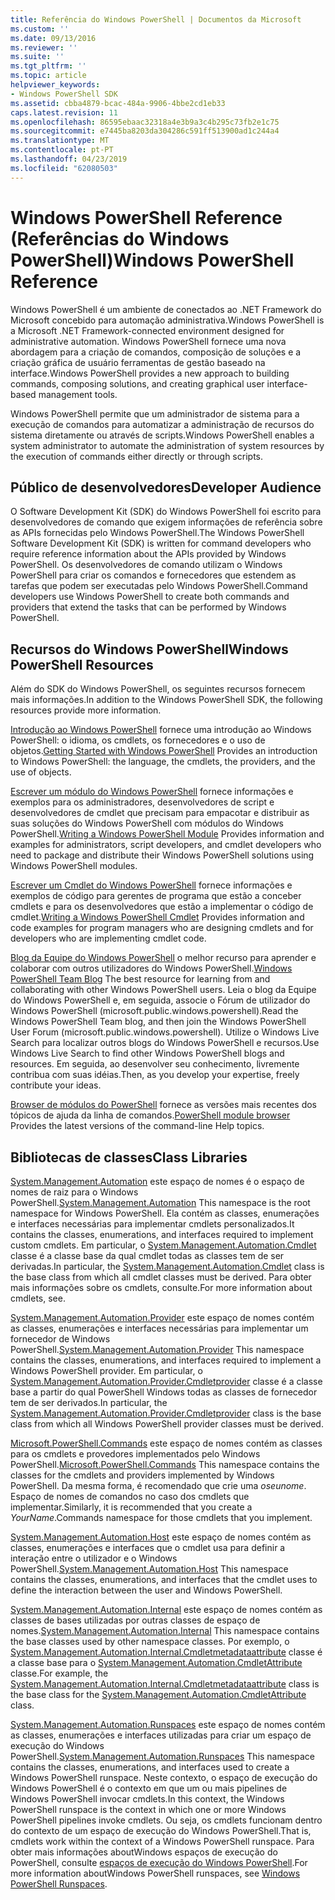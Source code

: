 ```yaml
---
title: Referência do Windows PowerShell | Documentos da Microsoft
ms.custom: ''
ms.date: 09/13/2016
ms.reviewer: ''
ms.suite: ''
ms.tgt_pltfrm: ''
ms.topic: article
helpviewer_keywords:
- Windows PowerShell SDK
ms.assetid: cbba4879-bcac-484a-9906-4bbe2cd1eb33
caps.latest.revision: 11
ms.openlocfilehash: 86595ebaac32318a4e3b9a3c4b295c73fb2e1c75
ms.sourcegitcommit: e7445ba8203da304286c591ff513900ad1c244a4
ms.translationtype: MT
ms.contentlocale: pt-PT
ms.lasthandoff: 04/23/2019
ms.locfileid: "62080503"
---
```

# <a name="windows-powershell-reference"></a><span data-ttu-id="1696d-102">Windows PowerShell Reference (Referências do Windows PowerShell)</span><span class="sxs-lookup"><span data-stu-id="1696d-102">Windows PowerShell Reference</span></span>

<span data-ttu-id="1696d-103">Windows PowerShell é um ambiente de conectados ao .NET Framework do Microsoft concebido para automação administrativa.</span><span class="sxs-lookup"><span data-stu-id="1696d-103">Windows PowerShell is a Microsoft .NET Framework-connected environment designed for administrative automation.</span></span> <span data-ttu-id="1696d-104">Windows PowerShell fornece uma nova abordagem para a criação de comandos, composição de soluções e a criação gráfica de usuário ferramentas de gestão baseado na interface.</span><span class="sxs-lookup"><span data-stu-id="1696d-104">Windows PowerShell provides a new approach to building commands, composing solutions, and creating graphical user interface-based management tools.</span></span>

<span data-ttu-id="1696d-105">Windows PowerShell permite que um administrador de sistema para a execução de comandos para automatizar a administração de recursos do sistema diretamente ou através de scripts.</span><span class="sxs-lookup"><span data-stu-id="1696d-105">Windows PowerShell enables a system administrator to automate the administration of system resources by the execution of commands either directly or through scripts.</span></span>

## <a name="developer-audience"></a><span data-ttu-id="1696d-106">Público de desenvolvedores</span><span class="sxs-lookup"><span data-stu-id="1696d-106">Developer Audience</span></span>

<span data-ttu-id="1696d-107">O Software Development Kit (SDK) do Windows PowerShell foi escrito para desenvolvedores de comando que exigem informações de referência sobre as APIs fornecidas pelo Windows PowerShell.</span><span class="sxs-lookup"><span data-stu-id="1696d-107">The Windows PowerShell Software Development Kit (SDK) is written for command developers who require reference information about the APIs provided by Windows PowerShell.</span></span> <span data-ttu-id="1696d-108">Os desenvolvedores de comando utilizam o Windows PowerShell para criar os comandos e fornecedores que estendem as tarefas que podem ser executadas pelo Windows PowerShell.</span><span class="sxs-lookup"><span data-stu-id="1696d-108">Command developers use Windows PowerShell to create both commands and providers that extend the tasks that can be performed by Windows PowerShell.</span></span>

## <a name="windows-powershell-resources"></a><span data-ttu-id="1696d-109">Recursos do Windows PowerShell</span><span class="sxs-lookup"><span data-stu-id="1696d-109">Windows PowerShell Resources</span></span>

<span data-ttu-id="1696d-110">Além do SDK do Windows PowerShell, os seguintes recursos fornecem mais informações.</span><span class="sxs-lookup"><span data-stu-id="1696d-110">In addition to the Windows PowerShell SDK, the following resources provide more information.</span></span>

<span data-ttu-id="1696d-111">[Introdução ao Windows PowerShell](/powershell/scripting/getting-started/getting-started-with-windows-powershell) fornece uma introdução ao Windows PowerShell: o idioma, os cmdlets, os fornecedores e o uso de objetos.</span><span class="sxs-lookup"><span data-stu-id="1696d-111">[Getting Started with Windows PowerShell](/powershell/scripting/getting-started/getting-started-with-windows-powershell) Provides an introduction to Windows PowerShell: the language, the cmdlets, the providers, and the use of objects.</span></span>

<span data-ttu-id="1696d-112">[Escrever um módulo do Windows PowerShell](./module/writing-a-windows-powershell-module.md) fornece informações e exemplos para os administradores, desenvolvedores de script e desenvolvedores de cmdlet que precisam para empacotar e distribuir as suas soluções do Windows PowerShell com módulos do Windows PowerShell.</span><span class="sxs-lookup"><span data-stu-id="1696d-112">[Writing a Windows PowerShell Module](./module/writing-a-windows-powershell-module.md) Provides information and examples for administrators, script developers, and cmdlet developers who need to package and distribute their Windows PowerShell solutions using Windows PowerShell modules.</span></span>

<span data-ttu-id="1696d-113">[Escrever um Cmdlet do Windows PowerShell](./cmdlet/writing-a-windows-powershell-cmdlet.md) fornece informações e exemplos de código para gerentes de programa que estão a conceber cmdlets e para os desenvolvedores que estão a implementar o código de cmdlet.</span><span class="sxs-lookup"><span data-stu-id="1696d-113">[Writing a Windows PowerShell Cmdlet](./cmdlet/writing-a-windows-powershell-cmdlet.md) Provides information and code examples for program managers who are designing cmdlets and for developers who are implementing cmdlet code.</span></span>

<span data-ttu-id="1696d-114">[Blog da Equipe do Windows PowerShell](https://blogs.msdn.microsoft.com/PowerShell/) o melhor recurso para aprender e colaborar com outros utilizadores do Windows PowerShell.</span><span class="sxs-lookup"><span data-stu-id="1696d-114">[Windows PowerShell Team Blog](https://blogs.msdn.microsoft.com/PowerShell/) The best resource for learning from and collaborating with other Windows PowerShell users.</span></span> <span data-ttu-id="1696d-115">Leia o blog da Equipe do Windows PowerShell e, em seguida, associe o Fórum de utilizador do Windows PowerShell (microsoft.public.windows.powershell).</span><span class="sxs-lookup"><span data-stu-id="1696d-115">Read the Windows PowerShell Team blog, and then join the Windows PowerShell User Forum (microsoft.public.windows.powershell).</span></span> <span data-ttu-id="1696d-116">Utilize o Windows Live Search para localizar outros blogs do Windows PowerShell e recursos.</span><span class="sxs-lookup"><span data-stu-id="1696d-116">Use Windows Live Search to find other Windows PowerShell blogs and resources.</span></span> <span data-ttu-id="1696d-117">Em seguida, ao desenvolver seu conhecimento, livremente contribua com suas idéias.</span><span class="sxs-lookup"><span data-stu-id="1696d-117">Then, as you develop your expertise, freely contribute your ideas.</span></span>

<span data-ttu-id="1696d-118">[Browser de módulos do PowerShell](/powershell/module/) fornece as versões mais recentes dos tópicos de ajuda da linha de comandos.</span><span class="sxs-lookup"><span data-stu-id="1696d-118">[PowerShell module browser](/powershell/module/) Provides the latest versions of the command-line Help topics.</span></span>

## <a name="class-libraries"></a><span data-ttu-id="1696d-119">Bibliotecas de classes</span><span class="sxs-lookup"><span data-stu-id="1696d-119">Class Libraries</span></span>

<span data-ttu-id="1696d-120">[System.Management.Automation](/dotnet/api/System.Management.Automation) este espaço de nomes é o espaço de nomes de raiz para o Windows PowerShell.</span><span class="sxs-lookup"><span data-stu-id="1696d-120">[System.Management.Automation](/dotnet/api/System.Management.Automation) This namespace is the root namespace for Windows PowerShell.</span></span> <span data-ttu-id="1696d-121">Ela contém as classes, enumerações e interfaces necessárias para implementar cmdlets personalizados.</span><span class="sxs-lookup"><span data-stu-id="1696d-121">It contains the classes, enumerations, and interfaces required to implement custom cmdlets.</span></span> <span data-ttu-id="1696d-122">Em particular, o [System.Management.Automation.Cmdlet](/dotnet/api/System.Management.Automation.Cmdlet) classe é a classe base da qual cmdlet todas as classes tem de ser derivadas.</span><span class="sxs-lookup"><span data-stu-id="1696d-122">In particular, the [System.Management.Automation.Cmdlet](/dotnet/api/System.Management.Automation.Cmdlet) class is the base class from which all cmdlet classes must be derived.</span></span> <span data-ttu-id="1696d-123">Para obter mais informações sobre os cmdlets, consulte.</span><span class="sxs-lookup"><span data-stu-id="1696d-123">For more information about cmdlets, see.</span></span>

<span data-ttu-id="1696d-124">[System.Management.Automation.Provider](/dotnet/api/System.Management.Automation.Provider) este espaço de nomes contém as classes, enumerações e interfaces necessárias para implementar um fornecedor de Windows PowerShell.</span><span class="sxs-lookup"><span data-stu-id="1696d-124">[System.Management.Automation.Provider](/dotnet/api/System.Management.Automation.Provider) This namespace contains the classes, enumerations, and interfaces required to implement a Windows PowerShell provider.</span></span> <span data-ttu-id="1696d-125">Em particular, o [System.Management.Automation.Provider.Cmdletprovider](/dotnet/api/System.Management.Automation.Provider.CmdletProvider) classe é a classe base a partir do qual PowerShell Windows todas as classes de fornecedor tem de ser derivados.</span><span class="sxs-lookup"><span data-stu-id="1696d-125">In particular, the [System.Management.Automation.Provider.Cmdletprovider](/dotnet/api/System.Management.Automation.Provider.CmdletProvider) class is the base class from which all Windows PowerShell provider classes must be derived.</span></span>

<span data-ttu-id="1696d-126">[Microsoft.PowerShell.Commands](/dotnet/api/Microsoft.PowerShell.Commands) este espaço de nomes contém as classes para os cmdlets e provedores implementados pelo Windows PowerShell.</span><span class="sxs-lookup"><span data-stu-id="1696d-126">[Microsoft.PowerShell.Commands](/dotnet/api/Microsoft.PowerShell.Commands) This namespace contains the classes for the cmdlets and providers implemented by Windows PowerShell.</span></span> <span data-ttu-id="1696d-127">Da mesma forma, é recomendado que crie uma *oseunome*. Espaço de nomes de comandos no caso dos cmdlets que implementar.</span><span class="sxs-lookup"><span data-stu-id="1696d-127">Similarly, it is recommended that you create a *YourName*.Commands namespace for those cmdlets that you implement.</span></span>

<span data-ttu-id="1696d-128">[System.Management.Automation.Host](/dotnet/api/System.Management.Automation.Host) este espaço de nomes contém as classes, enumerações e interfaces que o cmdlet usa para definir a interação entre o utilizador e o Windows PowerShell.</span><span class="sxs-lookup"><span data-stu-id="1696d-128">[System.Management.Automation.Host](/dotnet/api/System.Management.Automation.Host) This namespace contains the classes, enumerations, and interfaces that the cmdlet uses to define the interaction between the user and Windows PowerShell.</span></span>

<span data-ttu-id="1696d-129">[System.Management.Automation.Internal](/dotnet/api/System.Management.Automation.Internal) este espaço de nomes contém as classes de bases utilizadas por outras classes de espaço de nomes.</span><span class="sxs-lookup"><span data-stu-id="1696d-129">[System.Management.Automation.Internal](/dotnet/api/System.Management.Automation.Internal) This namespace contains the base classes used by other namespace classes.</span></span> <span data-ttu-id="1696d-130">Por exemplo, o [System.Management.Automation.Internal.Cmdletmetadataattribute](/dotnet/api/System.Management.Automation.Internal.CmdletMetadataAttribute) classe é a classe base para o [System.Management.Automation.CmdletAttribute](/dotnet/api/System.Management.Automation.CmdletAttribute) classe.</span><span class="sxs-lookup"><span data-stu-id="1696d-130">For example, the [System.Management.Automation.Internal.Cmdletmetadataattribute](/dotnet/api/System.Management.Automation.Internal.CmdletMetadataAttribute) class is the base class for the [System.Management.Automation.CmdletAttribute](/dotnet/api/System.Management.Automation.CmdletAttribute) class.</span></span>

<span data-ttu-id="1696d-131">[System.Management.Automation.Runspaces](/dotnet/api/System.Management.Automation.Runspaces) este espaço de nomes contém as classes, enumerações e interfaces utilizadas para criar um espaço de execução do Windows PowerShell.</span><span class="sxs-lookup"><span data-stu-id="1696d-131">[System.Management.Automation.Runspaces](/dotnet/api/System.Management.Automation.Runspaces) This namespace contains the classes, enumerations, and interfaces used to create a Windows PowerShell runspace.</span></span> <span data-ttu-id="1696d-132">Neste contexto, o espaço de execução do Windows PowerShell é o contexto em que um ou mais pipelines de Windows PowerShell invocar cmdlets.</span><span class="sxs-lookup"><span data-stu-id="1696d-132">In this context, the Windows PowerShell runspace is the context in which one or more Windows PowerShell pipelines invoke cmdlets.</span></span> <span data-ttu-id="1696d-133">Ou seja, os cmdlets funcionam dentro do contexto de um espaço de execução do Windows PowerShell.</span><span class="sxs-lookup"><span data-stu-id="1696d-133">That is, cmdlets work within the context of a Windows PowerShell runspace.</span></span> <span data-ttu-id="1696d-134">Para obter mais informações aboutWindows espaços de execução do PowerShell, consulte [espaços de execução do Windows PowerShell](http://msdn.microsoft.com/en-us/a1582cfe-f06d-4aff-adc6-71f49a860ce9).</span><span class="sxs-lookup"><span data-stu-id="1696d-134">For more information aboutWindows PowerShell runspaces, see [Windows PowerShell Runspaces](http://msdn.microsoft.com/en-us/a1582cfe-f06d-4aff-adc6-71f49a860ce9).</span></span>
